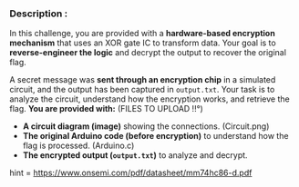 ### Description :

In this challenge, you are provided with a **hardware-based encryption mechanism** that uses an XOR gate IC to transform data. Your goal is to **reverse-engineer the logic** and decrypt the output to recover the original flag.

A secret message was **sent through an encryption chip** in a simulated circuit, and the output has been captured in `output.txt`. Your task is to analyze the circuit, understand how the encryption works, and retrieve the flag.
**You are provided with:** (FILES TO UPLOAD !!°)

- **A circuit diagram (image)** showing the connections. (Circuit.png)
- **The original Arduino code (before encryption)** to understand how the flag is processed. (Arduino.c)
- **The encrypted output (`output.txt`)** to analyze and decrypt.

 
hint = https://www.onsemi.com/pdf/datasheet/mm74hc86-d.pdf
